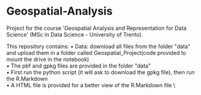 # Geospatial-Analysis
Project for the course 'Geospatial Analysis and Representation for Data Science' (MSc in Data Science - University of Trento).

This repository contains:
• Data: download all files from the folder "data"  and upload them in a folder called Geospatial_Project(code provided to mount the drive in the notebook)\
• The pbf and gpkg files are provided in the folder "data"\
• First run the python script (it will ask to download the gpkg file), then run the R.Markdown \
• A HTML file is provided for a better view of the R.Markdown file \ 
